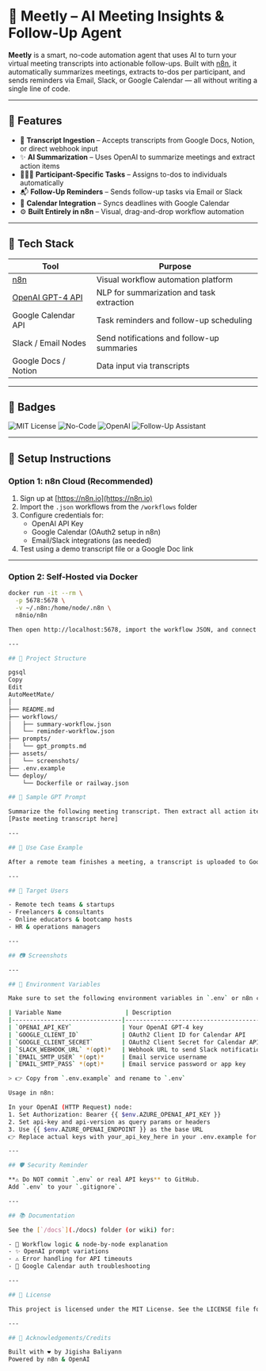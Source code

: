 # 🤖 Meetly – AI Meeting Insights & Follow-Up Agent

**Meetly** is a smart, no-code automation agent that uses AI to turn your virtual meeting transcripts into actionable follow-ups. Built with [n8n](https://n8n.io), it automatically summarizes meetings, extracts to-dos per participant, and sends reminders via Email, Slack, or Google Calendar — all without writing a single line of code.

---

## 🚀 Features

- 📄 **Transcript Ingestion** – Accepts transcripts from Google Docs, Notion, or direct webhook input
- ✨ **AI Summarization** – Uses OpenAI to summarize meetings and extract action items
- 🧑‍🤝‍🧑 **Participant-Specific Tasks** – Assigns to-dos to individuals automatically
- 📬 **Follow-Up Reminders** – Sends follow-up tasks via Email or Slack
- 📆 **Calendar Integration** – Syncs deadlines with Google Calendar
- ⚙️ **Built Entirely in n8n** – Visual, drag-and-drop workflow automation

---

## 🧠 Tech Stack

| Tool                  | Purpose                                        |
|-----------------------|------------------------------------------------|
| [n8n](https://n8n.io) | Visual workflow automation platform            |
| [OpenAI GPT-4 API](https://platform.openai.com/) | NLP for summarization and task extraction |
| Google Calendar API   | Task reminders and follow-up scheduling        |
| Slack / Email Nodes   | Send notifications and follow-up summaries     |
| Google Docs / Notion  | Data input via transcripts                     |

---

## 📛 Badges

![MIT License](https://img.shields.io/badge/license-MIT-blue.svg)
![No-Code](https://img.shields.io/badge/built%20with-n8n-brightgreen)
![OpenAI](https://img.shields.io/badge/OpenAI-API-blue)
![Follow-Up Assistant](https://img.shields.io/badge/AI-AutoMeeting%20Assistant-purple)

---

## 🔧 Setup Instructions

### Option 1: n8n Cloud (Recommended)

1. Sign up at [https://n8n.io](https://n8n.io)
2. Import the `.json` workflows from the `/workflows` folder
3. Configure credentials for:
   - OpenAI API Key
   - Google Calendar (OAuth2 setup in n8n)
   - Email/Slack integrations (as needed)
4. Test using a demo transcript file or a Google Doc link

---

### Option 2: Self-Hosted via Docker

```bash
docker run -it --rm \
  -p 5678:5678 \
  -v ~/.n8n:/home/node/.n8n \
  n8nio/n8n

Then open http://localhost:5678, import the workflow JSON, and connect your API keys.

---

## 📁 Project Structure

pgsql
Copy
Edit
AutoMeetMate/
│
├── README.md
├── workflows/
│   ├── summary-workflow.json
│   └── reminder-workflow.json
├── prompts/
│   └── gpt_prompts.md
├── assets/
│   └── screenshots/
├── .env.example
└── deploy/
    └── Dockerfile or railway.json

## 🧪 Sample GPT Prompt

Summarize the following meeting transcript. Then extract all action items, grouped by participant name. Include deadlines if mentioned. Format clearly in markdown or bullet points.
[Paste meeting transcript here]

---

## 🎯 Use Case Example

After a remote team finishes a meeting, a transcript is uploaded to Google Docs. AutoMeetMate reads the transcript, summarizes key decisions, assigns tasks to each participant, and sends reminders via email and calendar — all automatically.

---

## 👥 Target Users

- Remote tech teams & startups
- Freelancers & consultants
- Online educators & bootcamp hosts
- HR & operations managers

---

## 📷 Screenshots

---

## 🔐 Environment Variables

Make sure to set the following environment variables in `.env` or n8n credentials section:

| Variable Name                  | Description                              |
|-------------------------------|------------------------------------------|
| `OPENAI_API_KEY`              | Your OpenAI GPT-4 key                    |
| `GOOGLE_CLIENT_ID`            | OAuth2 Client ID for Calendar API        |
| `GOOGLE_CLIENT_SECRET`        | OAuth2 Client Secret for Calendar API    |
| `SLACK_WEBHOOK_URL` *(opt)*   | Webhook URL to send Slack notifications  |
| `EMAIL_SMTP_USER` *(opt)*     | Email service username                   |
| `EMAIL_SMTP_PASS` *(opt)*     | Email service password or app key        |

> 👉 Copy from `.env.example` and rename to `.env`

Usage in n8n:

In your OpenAI (HTTP Request) node:
1. Set Authorization: Bearer {{ $env.AZURE_OPENAI_API_KEY }}
2. Set api-key and api-version as query params or headers
3. Use {{ $env.AZURE_OPENAI_ENDPOINT }} as the base URL
👉 Replace actual keys with your_api_key_here in your .env.example for security.

---

## 🛡️ Security Reminder

**⚠️ Do NOT commit `.env` or real API keys** to GitHub.  
Add `.env` to your `.gitignore`.

---

## 📚 Documentation

See the [`/docs`](./docs) folder (or wiki) for:

- 🔁 Workflow logic & node-by-node explanation
- ✨ OpenAI prompt variations
- ⚠️ Error handling for API timeouts
- 📅 Google Calendar auth troubleshooting

---

## 📜 License

This project is licensed under the MIT License. See the LICENSE file for full terms.

---

## 🙌 Acknowledgements/Credits

Built with ❤️ by Jigisha Baliyann
Powered by n8n & OpenAI
